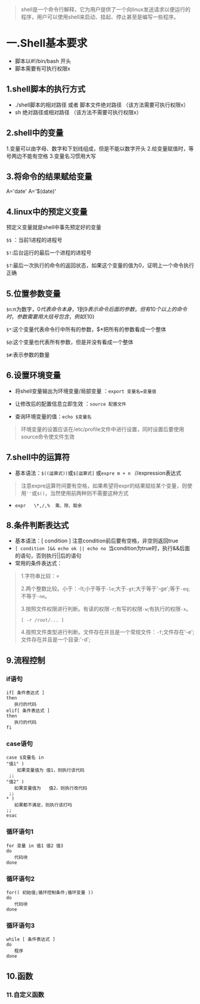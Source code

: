 > shell是一个命令行解释，它为用户提供了一个向linux发送请求以便运行的程序，用户可以使用shell来启动、挂起、停止甚至是编写一些程序。

# 一.Shell基本要求
- 脚本以#!/bin/bash 开头
- 脚本需要有可执行权限x

## 1.shell脚本的执行方式
- ./shell脚本的相对路径 或者 脚本文件绝对路径 （该方法需要可执行权限x）
- sh 绝对路径或相对路径 （该方法不需要可执行权限x）

## 2.shell中的变量
1.变量可以由字母、数字和下划线组成，但是不能以数字开头
2.给变量赋值时，等号两边不能有空格
3.变量名习惯用大写

## 3.将命令的结果赋给变量
A='date'
A='$(date)'

## 4.linux中的预定义变量
预定义变量就是shell中事先预定好的变量

`$$` ：当前1进程的进程号

`$!`:后台运行的最后一个进程的进程号

`$?`:最后一次执行的命令的返回状态，如果这个变量的值为0，证明上一个命令执行正确
## 5.位置参数变量

`$n`:n为数字，$0代表命令本身，$1到$9表示命令后面的参数，但有10个以上的命令时，参数需要用大括号包含，例如${10}

`$*`:这个变量代表命令行中所有的参数，$*把所有的参数看成一个整体

`$@`:这个变量也代表所有参数，但是并没有看成一个整体

`$#`:表示参数的数量

## 6.设置环境变量
- 将shell变量输出为环境变量/局部变量 ：`export 变量名=变量值`
 
- 让修改后的配置信息立即生效 ：`source 配置文件`

- 查询环境变量的值：`echo $变量名`

> 环境变量的设置应该在/etc/profile文件中进行设置，同时设置后要使用source命令使文件生效
## 7.shell中的运算符
- 基本语法：`$((运算式))`或`$[运算式]` 或`expre m + n ` //expression表达式
> 注意expre运算符间要有空格，如果希望将expr的结果赋给某个变量，则使用`''`或`$()`，当然使用前两种则不需要这种方式
- `expr   \*,/,%  乘、除、取余`
## 8.条件判断表达式
- 基本语法：[ condition ] 注意condition前后要有空格，非空则返回true
- `[ condition ]&& echo ok || echo no `当condition为true时，执行&&后面的语句，否则执行||后的语句
- 常用的条件表达式：
> 1.字符串比较：=
> 
> 2.两个整数比较。小于：-lt;小于等于`-le`;大于`-gt`;大于等于'-ge';等于`-eq`;不等于`-ne`。
> 
> 3.按照文件权限进行判断。有读的权限`-r`;有写的权限`-w`;有执行的权限`-x`。
> 
> `[ -r /root/... ]`
> 
> 4.按照文件类型进行判断。文件存在并且是一个常规文件：`-f`;文件存在'-e';文件存在并且是一个目录:'-d';

## 9.流程控制
### if语句
```shell
if[ 条件表达式 ]
then
   执行的代码
elif[ 条件表达式 ]
then 
   执行的代码
fi
```
### case语句
```shell
case $变量名 in 
"值1" )
    如果变量值为 值1，则执行该代码
 ;;
"值2" )
   如果变量值为   值2，则执行改代码
 ;;
* )
   如果都不满足，则执行该打吗
;;
esac
```
### 循环语句1
```shell
for 变量 in 值1 值2 值3
do
   代码块
done
```
### 循环语句2
```shell
for(( 初始值;循环控制条件;循环变量 ))
do
   代码块
done
```
### 循环语句3
```shell
while [ 条件表达式 ]
do
   程序
done
```
## 10.函数
### 11.自定义函数
